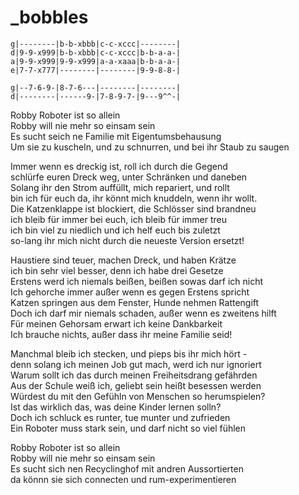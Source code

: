 # _bobbles

```
g|--------|b-b-xbbb|c-c-xccc|--------|
d|9-9-x999|b-b-xbbb|c-c-xccc|b-b-a-a-|
a|9-9-x999|9-9-x999|a-a-xaaa|b-b-a-a-|
e|7-7-x777|--------|--------|9-9-8-8-|

g|--7-6-9-|8-7-6---|--------|--------|
d|--------|------9-|7-8-9-7-|9---9^^-|
```

Robby Roboter ist so allein  
Robby will nie mehr so einsam sein  
Es sucht seich ne Familie mit Eigentumsbehausung  
Um sie zu kuscheln, und zu schnurren, und bei ihr Staub zu saugen

Immer wenn es dreckig ist, roll ich durch die Gegend  
schlürfe euren Dreck weg, unter Schränken und daneben  
Solang ihr den Strom auffüllt, mich repariert, und rollt  
bin ich für euch da, ihr könnt mich knuddeln, wenn ihr wollt.  
Die Katzenklappe ist blockiert, die Schlösser sind brandneu  
ich bleib für immer bei euch, ich bleib für immer treu  
ich bin viel zu niedlich und ich helf euch bis zuletzt  
so-lang ihr mich nicht durch die neueste Version ersetzt!

Haustiere sind teuer, machen Dreck, und haben Krätze  
ich bin sehr viel besser, denn ich habe drei Gesetze  
Erstens werd ich niemals beißen, beißen sowas darf ich nicht  
Ich gehorche immer außer wenn es gegen Erstens spricht  
Katzen springen aus dem Fenster, Hunde nehmen Rattengift  
Doch ich darf mir niemals schaden, außer wenn es zweitens hilft  
Für meinen Gehorsam erwart ich keine Dankbarkeit  
Ich brauche nichts, außer dass ihr meine Familie seid!

Manchmal bleib ich stecken, und pieps bis ihr mich hört -  
denn solang ich meinen Job gut mach, werd ich nur ignoriert  
Warum sollt ich das durch meinen Freiheitsdrang gefährden  
Aus der Schule weiß ich, geliebt sein heißt besessen werden  
Würdest du mit den Gefühln von Menschen so herumspielen?  
Ist das wirklich das, was deine Kinder lernen solln?  
Doch ich schluck es runter, tue munter und zufrieden  
Ein Roboter muss stark sein, und darf nicht so viel fühlen

Robby Roboter ist so allein  
Robby will nie mehr so einsam sein  
Es sucht sich nen Recyclinghof mit andren Aussortierten  
da könnn sie sich connecten und rum-experimentieren

